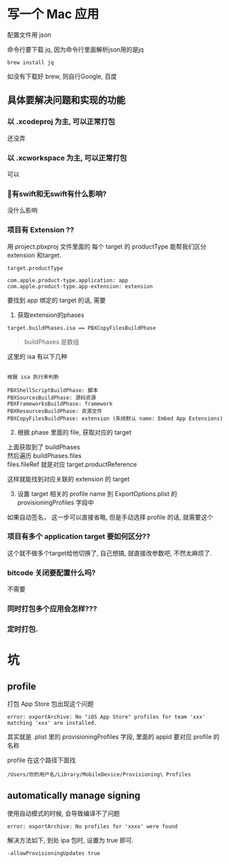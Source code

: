 # 写一个 Mac 应用

配置文件用 json  

命令行要下载 jq, 因为命令行里面解析json用的是jq

```
brew install jq
```

如没有下载好 brew, 则自行Google, 百度




## 具体要解决问题和实现的功能

### 以 .xcodeproj 为主, 可以正常打包

还没弄

### 以 .xcworkspace 为主, 可以正常打包

可以

### 有swift和无swift有什么影响?

没什么影响

### 项目有 Extension ??

用 project.pbxproj 文件里面的 每个 target 的 productType 能帮我们区分 extension 和target.  

```
target.productType

com.apple.product-type.application: app
com.apple.product-type.app-extension: extension
```

要找到 app 绑定的 target 的话, 需要  

1. 获取extension的phases

```
target.buildPhases.isa == PBXCopyFilesBuildPhase
```

> buildPhases 是数组  

这里的 isa 有以下几种

```

根据 isa 执行来判断
                             
PBXShellScriptBuildPhase: 脚本
PBXSourcesBuildPhase: 源码资源
PBXFrameworksBuildPhase: framework
PBXResourcesBuildPhase: 资源文件
PBXCopyFilesBuildPhase: extension (系统默认 name: Embed App Extensions)

```

2. 根据 phase 里面的 file, 获取对应的 target


上面获取到了 buildPhases  
然后遍历 buildPhases.files  
files.fileRef 就是对应 target.productReference  

这样就能找到对应关联的 extension 的 target  


3. 设置 target 相关的 profile name 到 ExportOptions.plist 的 provisioningProfiles 字段中

如果自动签名， 这一步可以直接省略, 但是手动选择 profile 的话, 就需要这个

### 项目有多个 application target 要如何区分??

这个就不做多个target给他切换了, 自己想搞, 就直接改参数吧, 不然太麻烦了.  


### bitcode 关闭要配置什么吗?

不需要


### 同时打包多个应用会怎样???



### 定时打包.






# 坑

## profile

打包 App Store 包出现这个问题

```
error: exportArchive: No "iOS App Store" profiles for team 'xxx' matching 'xxx' are installed.
```

其实就是 .plist 里的 provisioningProfiles 字段, 里面的 appid 要对应 profile 的名称

profile 在这个路径下面找

```
/Users/你的用户名/Library/MobileDevice/Provisioning\ Profiles 
```


## automatically manage signing

使用自动模式的时候, 会导致编译不了问题

```
error: exportArchive: No profiles for 'xxxx' were found
```

解决方法如下, 到处 ipa 包时, 设置为 true 即可.

```
-allowProvisioningUpdates true
```









